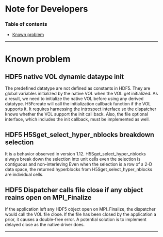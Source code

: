 # Note for Developers

### Table of contents
- [Known problem](#characteristics-and-structure-of-neutrino-experimental-data)

---

# Known problem

## HDF5 native VOL dynamic dataype init

The predefined datatype are not defined as constants in HDF5.
They are global variables initialized by the native VOL when the VOL get initialized.
As a result, we need to initialize the native VOL before using any derived datatype.
H5Fcreate will call the initialization callback function if the VOL supports it.
It requires harnessing the introspect interface so the dispatcher knows whether the VOL support the init call back.
Also, the file optional interface, which includes the init callback, must be implemented as well.

## HDF5 H5Sget_select_hyper_nblocks breakdown selection

It is a behavior observed in version 1.12.
H5Sget_select_hyper_nblocks always break down the selection into unit cells even the selection is contiguous and non-interleving
Even when the selection is a row of a 2-D data space, the returned hyperblocks from H5Sget_select_hyper_nblocks are individual cells.

## HDF5 Dispatcher calls file close if any object reains open on MPI_Finalize

If the application left any HDF5 object open on MPI_Finalize, the dispatcher would call the VOL file close.
If the file has been closed by the application a prior, it causes a double-free error.
A potential solution is to implement delayed close as the native driver does.

---

